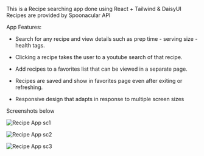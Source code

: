 This is a Recipe searching app done using React + Tailwind & DaisyUI<br>
Recipes are provided by Spoonacular API<br>

App Features:<br>

- Search for any recipe and view details such as prep time - serving size - health tags.<br>

- Clicking a recipe takes the user to a youtube search of that recipe.<br>

- Add recipes to a favorites list that can be viewed in a separate page.<br>

- Recipes are saved and show in favorites page even after exiting or refreshing.<br>

- Responsive design that adapts in response to multiple screen sizes
  

Screenshots below<br>

![Recipe App sc1](https://github.com/user-attachments/assets/09682a29-3ff8-490a-bb2e-c622983a2ae5)

![Recipe App sc2](https://github.com/user-attachments/assets/428b03ab-c1b2-421a-8dc6-3353f0ec2504)

![Recipe App sc3](https://github.com/user-attachments/assets/62547af8-5269-4222-9aa4-64665329959c)
